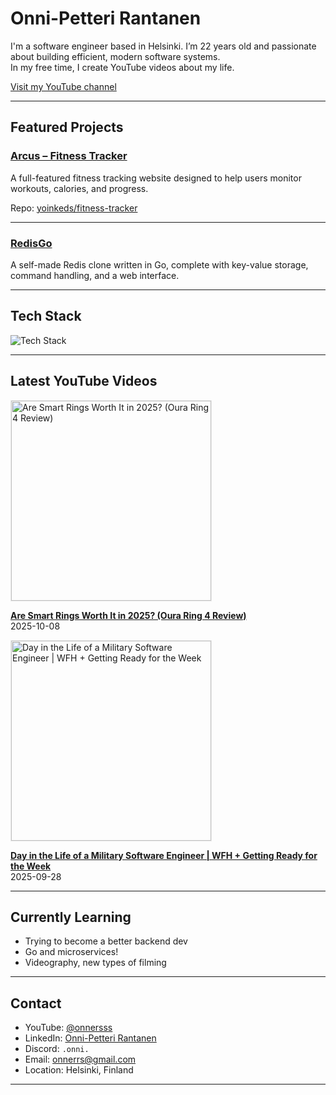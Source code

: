 # Onni-Petteri Rantanen

I'm a software engineer based in Helsinki. I’m 22 years old and passionate about building efficient, modern software systems.  
In my free time, I create YouTube videos about my life.

[Visit my YouTube channel](https://www.youtube.com/@onnersss)

---

## Featured Projects

### [Arcus – Fitness Tracker](https://arcus.fit)
A full-featured fitness tracking website designed to help users monitor workouts, calories, and progress.  

Repo: [yoinkeds/fitness-tracker](https://github.com/yoinkeds/fitness-tracker)

---

### [RedisGo](https://github.com/yoinkeds/redisgo)
A self-made Redis clone written in Go, complete with key-value storage, command handling, and a web interface.  

---

## Tech Stack

<p align="left">
  <img src="https://skillicons.dev/icons?i=go,typescript,react,nextjs,postgres,docker,python,aws" alt="Tech Stack" />
</p>

---

## Latest YouTube Videos

<!-- YOUTUBE-VIDEOS-START -->
<a href="https://www.youtube.com/watch?v=d5D556IQnFw" target="_blank" rel="noopener noreferrer">
  <img src="https://i.ytimg.com/vi/d5D556IQnFw/hqdefault.jpg" alt="Are Smart Rings Worth It in 2025? (Oura Ring 4 Review)" width="320" style="max-width:100%;height:auto;border:1px solid #eaeaea" />
</a>

**[Are Smart Rings Worth It in 2025? (Oura Ring 4 Review)](https://www.youtube.com/watch?v=d5D556IQnFw)**  
2025-10-08


<a href="https://www.youtube.com/watch?v=jPiLbsL5k88" target="_blank" rel="noopener noreferrer">
  <img src="https://i.ytimg.com/vi/jPiLbsL5k88/hqdefault.jpg" alt="Day in the Life of a Military Software Engineer | WFH + Getting Ready for the Week" width="320" style="max-width:100%;height:auto;border:1px solid #eaeaea" />
</a>

**[Day in the Life of a Military Software Engineer | WFH + Getting Ready for the Week](https://www.youtube.com/watch?v=jPiLbsL5k88)**  
2025-09-28

<!-- YOUTUBE-VIDEOS-END -->

---

## Currently Learning
- Trying to become a better backend dev
- Go and microservices!
- Videography, new types of filming

---

## Contact
- YouTube: [@onnersss](https://www.youtube.com/@onnersss)  
- LinkedIn: [Onni-Petteri Rantanen](https://www.linkedin.com/in/onni-petteri-rantanen-994958199/)  
- Discord: `.onni.`  
- Email: [onnerrs@gmail.com](mailto:onnerrs@gmail.com)  
- Location: Helsinki, Finland  

---
